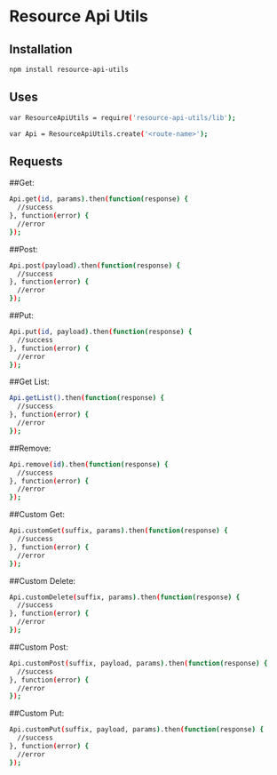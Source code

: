 
Resource Api Utils
============


Installation
------------

```sh
npm install resource-api-utils
```

Uses
----
```sh
var ResourceApiUtils = require('resource-api-utils/lib');

var Api = ResourceApiUtils.create('<route-name>');

```

Requests
--------

##Get:

```sh
Api.get(id, params).then(function(response) {
  //success 
}, function(error) {
  //error
});
```

##Post: 

```sh
Api.post(payload).then(function(response) {
  //success 
}, function(error) {
  //error
});

```

##Put:

```sh
Api.put(id, payload).then(function(response) {
  //success
}, function(error) {
  //error
});

```
##Get List: 

```sh
Api.getList().then(function(response) {
  //success 
}, function(error) {
  //error
});

```

##Remove: 

```sh
Api.remove(id).then(function(response) {
  //success 
}, function(error) {
  //error
});

```

##Custom Get: 

```sh
Api.customGet(suffix, params).then(function(response) {
  //success 
}, function(error) {
  //error
});

```

##Custom Delete: 

```sh
Api.customDelete(suffix, params).then(function(response) {
  //success 
}, function(error) {
  //error
});

```

##Custom Post: 

```sh
Api.customPost(suffix, payload, params).then(function(response) {
  //success 
}, function(error) {
  //error
});

```

##Custom Put: 

```sh
Api.customPut(suffix, payload, params).then(function(response) {
  //success 
}, function(error) {
  //error
});

```


